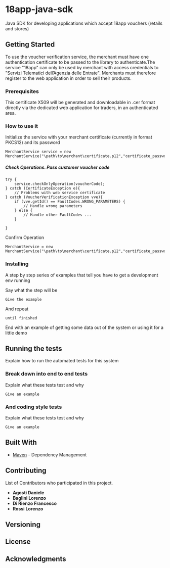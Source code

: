 # 18app-java-sdk
Java SDK for developing applications which accept 18app vouchers (retails and stores)

## Getting Started

To use the voucher verification service, the merchant must have one
authentication certificate to be passed to the library to authenticate.The service
"18app" can only be used by merchant with access credentials to "Servizi Telematici dell’Agenzia delle Entrate".
Merchants must therefore register to the web application in order to sell their products.

### Prerequisites


This certificate X509 will be generated and downloadable in .cer format directly via
the dedicated web application for traders, in an authenticated area.

### How to use it
Initialize the service with your merchant certificate (currently in format PKCS12) and its password
```
MerchantService service = new MerchantService("\path\to\merchant\certificate.p12","certificate_password")
```

##### Check Operations. Pass customer voucher code
```
try {       
    service.checkOnlyOperation(voucherCode);
} catch (CertificateException e){
    // Problems with web service certificate
} catch (VoucherVerificationException vve){
    if (vve.getId() == FaultCodes.WRONG_PARAMETERS) {
        // Handle wrong parameters
    } else {
        // Handle other FaultCodes ...
    }
    
}
```
Confirm Operation
```
MerchantService = new MerchantService("\path\to\merchant\certificate.p12","certificate_password")
```

### Installing

A step by step series of examples that tell you have to get a development env running

Say what the step will be

```
Give the example
```

And repeat

```
until finished
```

End with an example of getting some data out of the system or using it for a little demo

## Running the tests

Explain how to run the automated tests for this system

### Break down into end to end tests

Explain what these tests test and why

```
Give an example
```

### And coding style tests

Explain what these tests test and why

```
Give an example
```


## Built With

* [Maven](https://maven.apache.org/) - Dependency Management

## Contributing

List of Contributors who participated in this project.
* **Agosti Daniele**
* **Baglini Lorenzo**
* **Di Rienzo Francesco**
* **Rossi Lorenzo**

## Versioning


## License

## Acknowledgments


